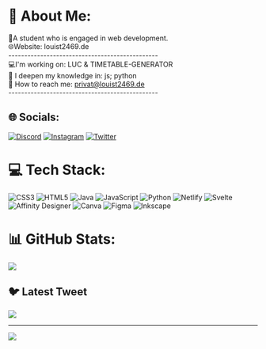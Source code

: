 # 💫 About Me:
👤A student who is engaged in web development.<br>🌐Website: louist2469.de<br>-----------------------------------------------<br>💻I'm working on: LUC & TIMETABLE-GENERATOR<br>📖 I deepen my knowledge in: js; python<br>📧 How to reach me: privat@louist2469.de<br>-----------------------------------------------


## 🌐 Socials:
[![Discord](https://img.shields.io/badge/Discord-%237289DA.svg?logo=discord&logoColor=white)](https://discord.gg/tyGqzPMJ4F) [![Instagram](https://img.shields.io/badge/Instagram-%23E4405F.svg?logo=Instagram&logoColor=white)](https://instagram.com/LouisT2469) [![Twitter](https://img.shields.io/badge/Twitter-%231DA1F2.svg?logo=Twitter&logoColor=white)](https://twitter.com/LouisT44710854) 

# 💻 Tech Stack:
![CSS3](https://img.shields.io/badge/css3-%231572B6.svg?style=flat&logo=css3&logoColor=white) ![HTML5](https://img.shields.io/badge/html5-%23E34F26.svg?style=flat&logo=html5&logoColor=white) ![Java](https://img.shields.io/badge/java-%23ED8B00.svg?style=flat&logo=java&logoColor=white) ![JavaScript](https://img.shields.io/badge/javascript-%23323330.svg?style=flat&logo=javascript&logoColor=%23F7DF1E) ![Python](https://img.shields.io/badge/python-3670A0?style=flat&logo=python&logoColor=ffdd54) ![Netlify](https://img.shields.io/badge/netlify-%23000000.svg?style=flat&logo=netlify&logoColor=#00C7B7) ![Svelte](https://img.shields.io/badge/svelte-%23f1413d.svg?style=flat&logo=svelte&logoColor=white) ![Affinity Designer](https://img.shields.io/badge/affinitydesginer-%231B72BE.svg?style=flat&logo=affinity-designer&logoColor=white) ![Canva](https://img.shields.io/badge/Canva-%2300C4CC.svg?style=flat&logo=Canva&logoColor=white) 	![Figma](https://img.shields.io/badge/figma-%23F24E1E.svg?style=flat&logo=figma&logoColor=white) ![Inkscape](https://img.shields.io/badge/Inkscape-e0e0e0?style=flat&logo=inkscape&logoColor=080A13)
# 📊 GitHub Stats:
![](https://github-readme-stats.vercel.app/api/top-langs/?username=LouisT2469&theme=tokyonight&hide_border=false&include_all_commits=true&count_private=true&layout=compact)

## 🐦 Latest Tweet
[![](https://gtce.itsvg.in/api?username=LouisT44710854)](https://github.com/VishwaGauravIn/github-twitter-card-embed)

---
[![](https://visitcount.itsvg.in/api?id=LouisT2469&icon=0&color=0)](https://visitcount.itsvg.in)
